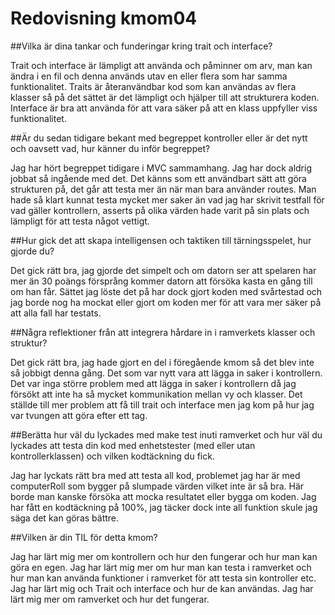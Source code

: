 ---
---
Redovisning kmom04
=========================

##Vilka är dina tankar och funderingar kring trait och interface?


Trait och interface är lämpligt att använda och påminner om arv, man kan ändra i en fil och denna används utav en eller flera som har samma funktionalitet.
Traits är återanvändbar kod som kan användas av flera klasser så på det sättet är det lämpligt och hjälper till att strukturera koden. Interface är bra att använda för att vara säker på att en klass uppfyller viss funktionalitet.

##Är du sedan tidigare bekant med begreppet kontroller eller är det nytt och oavsett vad, hur känner du inför begreppet?


Jag har hört begreppet tidigare i MVC sammamhang. Jag har dock aldrig jobbat så ingående med det. Det känns som ett användbart sätt att göra strukturen på, det går att testa mer än när man bara använder routes. Man hade så klart kunnat testa mycket mer saker än vad jag har skrivit testfall för vad gäller kontrollern, asserts på olika värden hade varit på sin plats och lämpligt för att testa något vettigt.


##Hur gick det att skapa intelligensen och taktiken till tärningsspelet, hur gjorde du?


Det gick rätt bra, jag gjorde det simpelt och om datorn ser att spelaren har mer än 30 poängs försprång kommer datorn att försöka kasta en gång till om han får. Sättet jag löste det på har dock gjort koden med svårtestad och jag borde nog ha mockat eller gjort om koden mer för att vara mer säker på att alla fall har testats.


##Några reflektioner från att integrera hårdare in i ramverkets klasser och struktur?


Det gick rätt bra, jag hade gjort en del i föregående kmom så det blev inte så jobbigt denna gång. Det som var nytt vara att lägga in saker i kontrollern. Det var inga större problem med att lägga in saker i kontrollern då jag försökt att inte ha så mycket kommunikation mellan vy och klasser. Det ställde till mer problem att få till trait och interface men jag kom på hur jag var tvungen att göra efter ett tag.

##Berätta hur väl du lyckades med make test inuti ramverket och hur väl du lyckades att testa din kod med enhetstester (med eller utan kontrollerklassen) och vilken kodtäckning du fick.


Jag har lyckats rätt bra med att testa all kod, problemet jag har är med computerRoll som bygger på slumpade värden vilket inte är så bra. Här borde man kanske försöka att mocka resultatet eller bygga om koden. Jag har fått en kodtäckning på 100%, jag täcker dock inte all funktion skule jag säga det kan göras bättre.

##Vilken är din TIL för detta kmom?


Jag har lärt mig mer om kontrollern och hur den fungerar och hur man kan göra en egen. Jag har lärt mig mer om hur man kan testa i ramverket och hur man kan använda funktioner i ramverket för att testa sin kontroller etc.
Jag har lärt mig och Trait och interface och hur de kan användas. Jag har lärt mig mer om ramverket och hur det fungerar.

